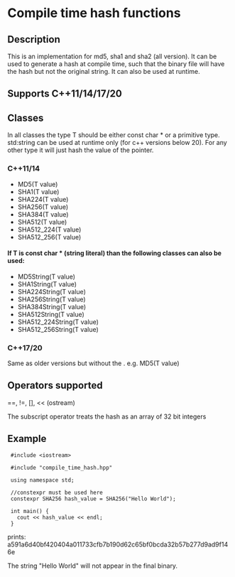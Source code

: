 # Compile time hash functions

## Description
This is an implementation for md5, sha1 and sha2 (all version).
It can be used to generate a hash at compile time, such that the binary file
will have the hash but not the original string.
It can also be used at runtime.

## Supports C++11/14/17/20 

## Classes
In all classes the type T should be either const char * or a primitive type.
std:string can be used at runtime only (for c++ versions below 20).
For any other type it will just hash the value of the pointer.

### C++11/14

* MD5<T>(T value)
* SHA1<T>(T value)
* SHA224<T>(T value)  
* SHA256<T>(T value)
* SHA384<T>(T value)
* SHA512<T>(T value)
* SHA512_224<T>(T value)
* SHA512_256<T>(T value)
 
#### If T is const char * (string literal) than the following classes can also be used:
  
* MD5String(T value)
* SHA1String(T value)
* SHA224String(T value)  
* SHA256String(T value)
* SHA384String(T value)
* SHA512String(T value)
* SHA512_224String(T value)
* SHA512_256String(T value)
  

 ###  C++17/20
  Same as older versions but without the <T>.
  e.g. MD5(T value)
  
 ## Operators supported
  ==, !=, [],  << (ostream)
  
  The subscript operator treats the hash as an array of 32 bit integers
  
 ## Example
  
 ```#include <cstdlib>
  #include <iostream>
 
  #include "compile_time_hash.hpp"
  
  using namespace std;
  
  //constexpr must be used here
  constexpr SHA256 hash_value = SHA256("Hello World");
  
  int main() {
    cout << hash_value << endl;
  }
  ```
  prints: a591a6d40bf420404a011733cfb7b190d62c65bf0bcda32b57b277d9ad9f146e

  The string "Hello World" will not appear in the final binary.
  
  
  
  
  
  
  
  
  
